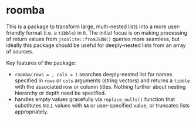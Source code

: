 # roomba
This is a package to transform large, multi-nested lists into a more user-friendly format (i.e. a `tibble`) in `R`. The initial focus is on making processing of return values from `jsonlite::fromJSON()` queries more seamless, but ideally this package should be useful for deeply-nested lists from an array of sources. 

Key features of the package:
* `roomba(rows = , cols = )` searches deeply-nested list for names specified in `rows` or `cols` arguments (string vectors) and returns a `tibble` with the associated row or column titles. Nothing further about nesting hierarchy or depth need be specified.
* handles empty values gracefully via `replace_nulls()` function that substitutes `NULL` values with `NA` or user-specified value, or truncates lists appropriately.

